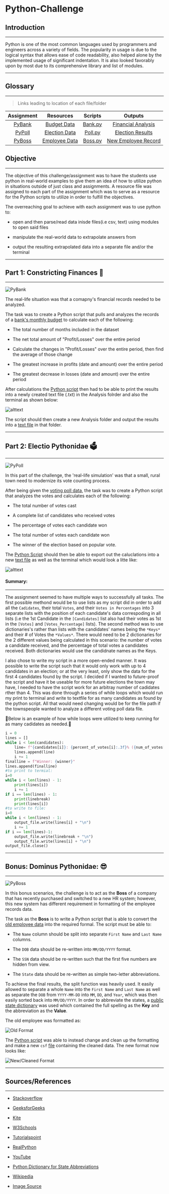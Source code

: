 # Python-Challenge

## Introduction
___
    
Python is one of the most common languages used by programmers and engineers across a variety of fields. The popularity in usage is due to the logical syntax that allows ease of code readability, also helped alone by the implemented usage of significant indentation. It is also looked favorably upon by most due to its comprehensive library and list of modules.

___
## Glossary
___
>Links leading to location of each file/folder

| Assignment | Resources | Scripts | Outputs |
|:----------:|:---------:|:-------:|:-------:|
|[PyBank](/Py-Bank)|[Budget Data](/Py-Bank/Resources/budget_data.csv)|[Bank.py](/Py-Bank/main.py)|[Financial Analysis](/Py-Bank/Analysis/Financial_Analysis.txt)|
|[PyPoll](/Py-Poll)|[Election Data](/Py-Poll/Resources/election_data.csv)|[Poll.py](/Py-Poll/main.py)|[Election Results](/Py-Poll/Analysis/Election_Results.txt)|
|[PyBoss](/Py-Boss)|[Employee Data](/Py-Boss/Resources/employee_data.csv)|[Boss.py](/Py-Boss/main.py)|[New Employee Record](/Py-Boss/Analysis/cleaned_employee_data.csv)|

## Objective
___

The objective of this challenge/assignment was to have the students use python in real-world examples to give them an idea of how to utilize python in situations outside of just class and assignments. A resource file was assigned to each part of the assignment which was to serve as a resource for the Python scripts to utilize in order to fulfill the objectives.
    
The overreaching goal to achieve with each assignment was to use python to:
* open and then parse/read data inisde files(i.e csv, text) using modules to open said files        
* manipulate the real-world data to extrapolate answers from

* output the resulting extrapolated data into a separate file and/or the terminal
___
## Part 1: Constricting Finances 🐍
___
![PyBank](Images/pexels-burak-k-187041.jpg "PyBank")

The real-life situation was that a comapny's financial records needed to be analyzed.

The task was to create a Python script that pulls and analyzes the records of a [bank's monthly budget](/Py-Bank/Resources/budget_data.csv "Budget Data") to calculate each of the following:

* The total number of months included in the dataset

* The net total amount of "Profit/Losses" over the entire period

* Calculate the changes in "Profit/Losses" over the entire period, then find the average of those change

* The greatest increase in profits (date and amount) over the entire period

* The greatest decrease in losses (date and amount) over the entire period
    
After calculations the [Python script](/Py-Bank/main.py "PyBank Script") then had to be able to print the results into a newly created text file (.txt) in the Analysis folrder and also the terminal as shown below:

![alttext](Images/py-bank-output.jpg "Terminal output")

The script should then create a new Analysis folder and output the results into a [text file](/Py-Bank/Analysis/Financial_Analysis.txt "PyBank Output") in that folder.

___
## Part 2: Electio Pythonidae 🗳️
___
![PyPoll](Images/pexels-element-digital-1550337.jpg "PyPoll")

In this part of the challenge, the 'real-life simulation' was that a small, rural town need to modernize its vote counting process.

After being given the [voting poll data](/Py-Poll/Resources/election_data.csv "Election Data"), the task was to create a Python script that analyzes the votes and calculates each of the following:

* The total number of votes cast

* A complete list of candidates who received votes

* The percentage of votes each candidate won

* The total number of votes each candidate won

* The winner of the election based on popular vote.

The [Python Script](/Py-Poll/main.py "PyPoll Script") should then be able to export out the caluclations into a new [text file](/Py-Poll/Analysis/Election_Results.txt "PyPoll Ouput") as well as the terminal which would look a litte like:

![alttext](Images/py-poll-output.jpg "Terminal output")

#### Summary:
___
The assignment seemed to have multiple ways to successfully all tasks. The first possible methond would be to use lists as my script did in order to add all the `Cadidates`, their total `Votes`, and their `Votes in Percentages` into 3 separate lists with the position of each candidate's data correspoding in all lists (i.e the 1st Candidate in the `[Candidates]` list also had their votes as 1st in the `[Votes]` and `[Votes_Percentage]` lists). The second method was to use dictionaries's rather than lists with the candidates' names being the `*Keys*` and their # of Votes the `*Values*`. There would need to be 2 dictionaries for the 2 different values being calculated in this scenario: the number of votes a candidate received, and the percentage of total votes a candidates received. Both dictionaries would use the candidnate names as the Keys.

I also chose to write my script in a more open-ended manner. It was possible to write the script such that it would only work with up to 4 candidates in an election; or at the very least, only show the data for the first 4 candidates found by the script. I decided if I wanted to future-proof the script and have it be useable for more future elections the town may have, I needed to have the script work for an arbitray number of cadidates rther than 4. This was done through a series of while loops which would run my print to terminal and write to textfile for as many candidates as found by the python script. All that would need changing would be for the file path if the townspeople wanted to analyze a different voting poll data file. 

🔻Below is an example of how while loops were utilized to keep running for as many cadidates as needed.🔻

```python
i = 0
lines = []
while i < len(candidates):
    line= f"{candidates[i]}: {percent_of_votes[i]:.3f}% ({num_of_votes[i]} votes)"
    lines.append(line)
    i += 1
finalline = f"Winner: {winner}"
lines.append(finalline)
#to print to termial:
i=0
while i < len(lines) - 1:
    print(lines[i])
    i += 1
if i == len(lines) - 1:
    print(linebreak)
    print(lines[i])
#to write to file:
i=0
while i < len(lines) - 1:
    output_file.write(lines[i] + "\n")
    i += 1
if i == len(lines)-1:
    output_file.write(linebreak + "\n")
    output_file.write(lines[i] + "\n")
output_file.close()
```
___
## Bonus: Dominus Pythonidae: 😎
___
![PyBoss](Images/pexels-the-lazy-artist-gallery-999267.jpg "PyBoss")

In this bonus scenarios, the challenge is to act as the **Boss** of a company that has recently purchased and switched to a new HR system; however, this new system has different requirement in formatting of the employee records data.

The task as the **Boss** is to write a Python script that is able to convert the [old employee data](/Py-Boss/Resources/employee_data.csv "Old Employee Format") into the required formal. The script must be able to:

* The `Name` column should be split into separate `First Name` and `Last Name` columns.

* The `DOB` data should be re-written into `MM/DD/YYYY` format.

* The `SSN` data should be re-written such that the first five numbers are hidden from view.

* The `State` data should be re-written as simple two-letter abbreviations.

To achieve the final results, the split function was heavily used. It easily allowed to separate a whole `Name` into the `First Name` and `Last Name` as well as separate the `DOB` from `YYYY-MM-DD` into `MM`, `DD`, and `Year`, which was then easily sorted back into `MM/DD/YYYY`.
In order to abbreviate the states, a [public state dictionary](https://gist.github.com/rogerallen/1583593 "State Abbreviation Dictionary") was used which contained the
full spelling as the **Key** and the abbreviation as the **Value**.

The old employee was formatted as:

![Old Format](Images/py-boss-old-output.JPG "Old FOrmat")

The [Python script](/Py-Boss/main.py "PyBoss Script") was able to instead change and clean up the formatting and make a new `csf` [file](/Py-Boss/Analysis/cleaned_employee_data.csv "New Employee Format") containing the cleaned data. 
The new format now looks like:

![New/Cleaned Format](Images/py-boss-new-output.JPG "New Format")


___
## Sources/References
___

* [Stackoverflow](https://stackoverflow.com/questions/tagged/python "StackOverflow")

* [GeeksforGeeks](https://www.geeksforgeeks.org/ "GeeksForGeeks")

* [Kite](https://www.kite.com/ "Kite")

* [W3Schools](https://www.w3schools.com/python/default.asp "W3Schools")

* [Tutorialspoint](https://www.tutorialspoint.com/python/ "Python Tutorialspoint")

* [RealPython](https://realpython.com/ "RealPython")

* [YouTube](https://www.youtube.com/watch?v=0C2405R-uGk&t=1s "YouTube - How to Write to Text File")

* [Python Dictionary for State Abbreviations](https://gist.github.com/rogerallen/1583593 "State Abbreviation Dictionary")

* [Wikipedia](https://en.wikipedia.org/wiki/Python_(programming_language) "Wikipedia - Python")

* [Image Source](https://Pexels.com "Pexels")